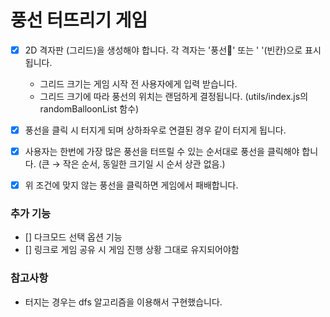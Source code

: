 # 풍선 터뜨리기 게임

- [x] 2D 격자판 (그리드)을 생성해야 합니다. 각 격자는 '풍선🎈' 또는 ' '(빈칸)으로 표시됩니다.
    - 그리드 크기는 게임 시작 전 사용자에게 입력 받습니다.
    - 그리드 크기에 따라 풍선의 위치는 랜덤하게 결정됩니다. (utils/index.js의 randomBalloonList 함수)

- [x] 풍선을 클릭 시 터지게 되며 상하좌우로 연결된 경우 같이 터지게 됩니다.
- [x] 사용자는 한번에 가장 많은 풍선을 터뜨릴 수 있는 순서대로 풍선을 클릭해야 합니다.
(큰 → 작은 순서, 동일한 크기일 시 순서 상관 없음.)
- [x] 위 조건에 맞지 않는 풍선을 클릭하면 게임에서 패배합니다.

### 추가 기능
- [] 다크모드 선택 옵션 기능
- [] 링크로 게임 공유 시 게임 진행 상황 그대로 유지되어야함

### 참고사항
- 터지는 경우는 dfs 알고리즘을 이용해서 구현했습니다.
